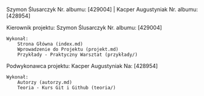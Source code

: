 Szymon Ślusarczyk     Nr. albumu: [429004]    |    Kacper Augustyniak    Nr. albumu: [428954]


Kierownik projektu: Szymon Ślusarczyk     Nr. albumu: [429004]

    Wykonał:
        Strona Główna (index.md)
        Wprowadzenie do Projektu (projekt.md)
        Przykłady - Praktyczny Warsztat (przykłady/)

Podwykonawca projektu: Kacper Augustyniak    Na: [428954]

    Wykonał:
        Autorzy (autorzy.md)
        Teoria - Kurs Git i Github (teoria/)

